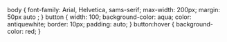body {
    font-family: Arial, Helvetica, sams-serif;
    max-width: 200px;
    margin: 50px auto ;
}
button {
    width: 100;
    background-color: aqua;
    color: antiquewhite;
    border: 10px;
    padding: auto;
}
button:hover {
    background-color: red;
}
